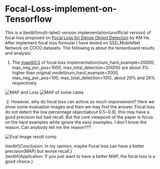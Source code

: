 # Focal-Loss-implement-on-Tensorflow
  This is a \textbf{multi-label} version implementation(unofficial version) of focal loss proposed on <a href ="https://arxiv.org/abs/1708.02002">Focal Loss for Dense Object Detection</a> by KM He.
  After implement focal loss formular I have tested on SSD_MobileNet Network on COCO datasets. The following is about the tensorboard results and analysis:
  1. The map@0.5 of focal loss implementation(num_hard_example=20000, max_neg_per_pos=1000, max_total_detection=20000) are about 3% higher than original model(num_hard_example=2000, max_neg_per_pos=100, max_total_detection=100), about 29% and 26% respectively.
  
  ![MAP and Loss](https://github.com/ailias/Focal-Loss-implement-on-Tensorflow/blob/master/map_res.png)
  ![MAP of some cates](https://github.com/ailias/Focal-Loss-implement-on-Tensorflow/blob/master/map_some.png)
  
  2. However, why do focal loss can achive so much improvement?  Here we show some evaluation images and then we may find the answer. Focal loss do not detect the low percentage object(about 0.5~0.8), this may have a good precision but bad recall. But the core viewpoint of the paper is focus on the hard examples while ignore the easy examples. I don't know the reason. Can anybody tell me the reason???
  
  ![Eval image result comp](https://github.com/ailias/Focal-Loss-implement-on-Tensorflow/blob/master/img_res.png)
  
\textbf{Conclusion: In my opinion, maybe Focal loss can have a better precision(MAP) but worse recall.}  
\textbf{Application: If you just want to have a better MAP, the focal loss is a good choice.}
